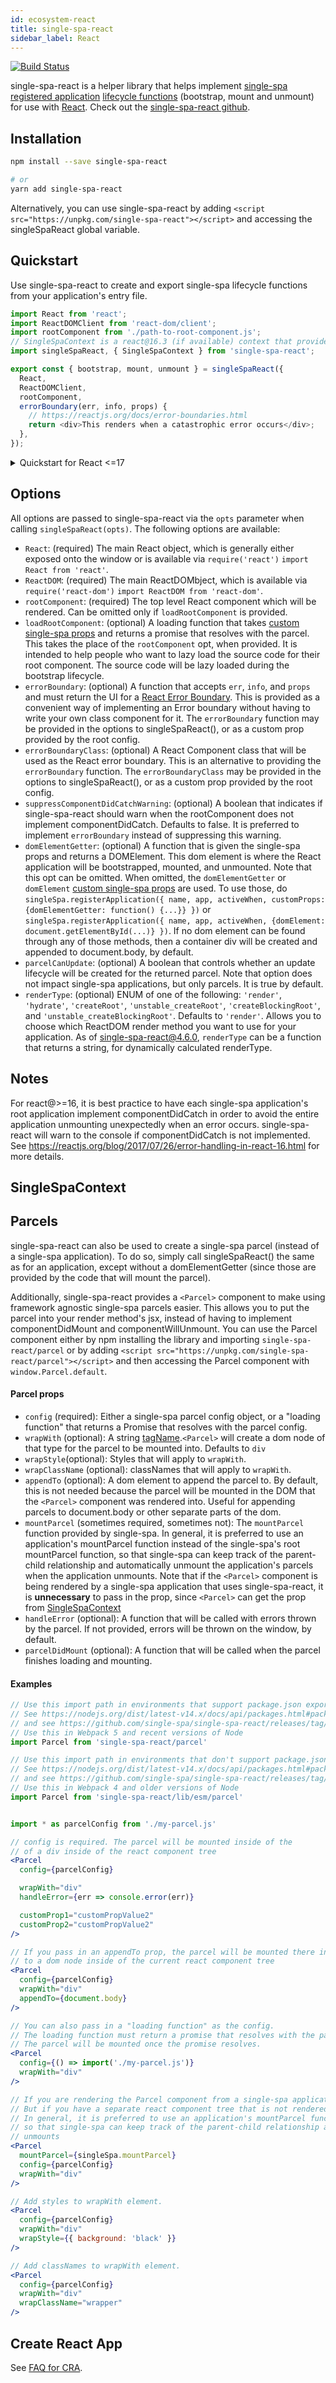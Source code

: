 ```yaml
---
id: ecosystem-react
title: single-spa-react
sidebar_label: React
---
```


[![Build Status](https://travis-ci.com/single-spa/single-spa-react.svg?branch=master)](https://travis-ci.com/single-spa/single-spa-react)

single-spa-react is a helper library that helps implement [single-spa registered application](configuration#registering-applications) [lifecycle functions](building-applications.md#registered-application-lifecycle) (bootstrap, mount and unmount) for use with [React](https://reactjs.org/). Check out the [single-spa-react github](https://github.com/single-spa/single-spa-react).

## Installation

```sh
npm install --save single-spa-react

# or
yarn add single-spa-react
```

Alternatively, you can use single-spa-react by adding `<script src="https://unpkg.com/single-spa-react"></script>` and accessing the singleSpaReact global variable.

## Quickstart

Use single-spa-react to create and export single-spa lifecycle functions from your application's entry file.

```js
import React from 'react';
import ReactDOMClient from 'react-dom/client';
import rootComponent from './path-to-root-component.js';
// SingleSpaContext is a react@16.3 (if available) context that provides singleSpa props
import singleSpaReact, { SingleSpaContext } from 'single-spa-react';

export const { bootstrap, mount, unmount } = singleSpaReact({
  React,
  ReactDOMClient,
  rootComponent,
  errorBoundary(err, info, props) {
    // https://reactjs.org/docs/error-boundaries.html
    return <div>This renders when a catastrophic error occurs</div>;
  },
});
```

<details>
<summary>Quickstart for React &lt;=17</summary>

```js
import React from 'react';
import ReactDOM from 'react-dom';
import rootComponent from './path-to-root-component.js';
import singleSpaReact, { SingleSpaContext } from 'single-spa-react';

export const { bootstrap, mount, unmount } = singleSpaReact({
  React,
  ReactDOM,
  rootComponent,
  errorBoundary(err, info, props) {
    // https://reactjs.org/docs/error-boundaries.html
    return <div>This renders when a catastrophic error occurs</div>;
  },
});
```

</details>

## Options

All options are passed to single-spa-react via the `opts` parameter when calling `singleSpaReact(opts)`. The following options are available:

- `React`: (required) The main React object, which is generally either exposed onto the window or is available via `require('react')` `import React from 'react'`.
- `ReactDOM`: (required) The main ReactDOMbject, which is available via `require('react-dom')` `import ReactDOM from 'react-dom'`.
- `rootComponent`: (required) The top level React component which will be rendered. Can be omitted only if `loadRootComponent` is provided.
- `loadRootComponent`: (optional) A loading function that takes [custom single-spa props](https://single-spa.js.org/docs/building-applications/#custom-props) and returns a promise that resolves with the parcel. This takes the place of the `rootComponent` opt, when provided. It is intended to help people
  who want to lazy load the source code for their root component. The source code will be lazy loaded during the bootstrap lifecycle.
- `errorBoundary`: (optional) A function that accepts `err`, `info`, and `props` and must return the UI for a [React Error Boundary](https://reactjs.org/docs/error-boundaries.html). This is provided as a convenient way of implementing an Error boundary without having to write your own class component for it. The `errorBoundary` function may be provided in the options to singleSpaReact(), or as a custom prop provided by the root config.
- `errorBoundaryClass`: (optional) A React Component class that will be used as the React error boundary. This is an alternative to providing the `errorBoundary` function. The `errorBoundaryClass` may be provided in the options to singleSpaReact(), or as a custom prop provided by the root config.
- `suppressComponentDidCatchWarning`: (optional) A boolean that indicates if single-spa-react should warn when the rootComponent does not implement componentDidCatch. Defaults to false. It is preferred to implement `errorBoundary` instead of suppressing this warning.
- `domElementGetter`: (optional) A function that is given the single-spa props and returns a DOMElement. This dom element is where the
  React application will be bootstrapped, mounted, and unmounted. Note that this opt can be omitted. When omitted, the `domElementGetter` or `domElement`
  [custom single-spa props](https://single-spa.js.org/docs/building-applications/#custom-props) are used.
  To use those, do `singleSpa.registerApplication({ name, app, activeWhen, customProps: {domElementGetter: function() {...}} })` or
  `singleSpa.registerApplication({ name, app, activeWhen, {domElement: document.getElementById(...)} })`. If no dom element can be found through any
  of those methods, then a container div will be created and appended to document.body, by default.
- `parcelCanUpdate`: (optional) A boolean that controls whether an update lifecycle will be created for the returned parcel. Note that option does not impact single-spa applications, but only parcels.
  It is true by default.
- `renderType`: (optional) ENUM of one of the following: `'render'`, `'hydrate'`, `'createRoot'`, `'unstable_createRoot'`, `'createBlockingRoot'`, and `'unstable_createBlockingRoot'`. Defaults to `'render'`. Allows you to choose which ReactDOM render method you want to use for your application. As of single-spa-react@4.6.0, `renderType` can be a function that returns a string, for dynamically calculated renderType.

## Notes

For react@>=16, it is best practice to have each single-spa application's root application implement componentDidCatch in order to avoid
the entire application unmounting unexpectedly when an error occurs. single-spa-react will warn to the console if componentDidCatch is not
implemented. See https://reactjs.org/blog/2017/07/26/error-handling-in-react-16.html for more details.

## SingleSpaContext

## Parcels

single-spa-react can also be used to create a single-spa parcel (instead of a single-spa application). To do so, simply call singleSpaReact() the same as for an application, except without a
domElementGetter (since those are provided by the code that will mount the parcel).

Additionally, single-spa-react provides a `<Parcel>` component to make using framework agnostic single-spa parcels easier. This allows you to put the parcel into your render method's jsx, instead of having to implement componentDidMount and componentWillUnmount.
You can use the Parcel component either by npm installing the library and importing `single-spa-react/parcel` or by adding `<script src="https://unpkg.com/single-spa-react/parcel"></script>` and then accessing the Parcel component with `window.Parcel.default`.

#### Parcel props

- `config` (required): Either a single-spa parcel config object, or a "loading function" that returns a Promise that resolves with the parcel config.
- `wrapWith` (optional): A string [tagName](https://developer.mozilla.org/en-US/docs/Web/API/Element/tagName).`<Parcel>` will create a dom node of that type for the parcel to be mounted into. Defaults to `div`
- `wrapStyle`(optional): Styles that will apply to `wrapWith`.
- `wrapClassName` (optional): classNames that will apply to `wrapWith`.
- `appendTo` (optional): A dom element to append the parcel to. By default, this is not needed because the parcel will be mounted in the DOM that the `<Parcel>` component was rendered into. Useful for appending parcels to document.body or other separate parts of the dom.
- `mountParcel` (sometimes required, sometimes not): The `mountParcel` function provided by single-spa. In general, it is preferred to use an application's mountParcel function instead of the
  single-spa's root mountParcel function, so that single-spa can keep track of the parent-child relationship and automatically unmount the application's parcels when the application unmounts.
  Note that if the `<Parcel>` component is being rendered by a single-spa application that uses single-spa-react, it is **unnecessary** to pass in the prop, since `<Parcel>` can get the prop
  from [SingleSpaContext](#singlespacontext)
- `handleError` (optional): A function that will be called with errors thrown by the parcel. If not provided, errors will be thrown on the window, by default.
- `parcelDidMount` (optional): A function that will be called when the parcel finishes loading and mounting.

#### Examples

```jsx
// Use this import path in environments that support package.json exports
// See https://nodejs.org/dist/latest-v14.x/docs/api/packages.html#packages_package_entry_points
// and see https://github.com/single-spa/single-spa-react/releases/tag/v3.0.0
// Use this in Webpack 5 and recent versions of Node
import Parcel from 'single-spa-react/parcel'

// Use this import path in environments that don't support package.json exports
// See https://nodejs.org/dist/latest-v14.x/docs/api/packages.html#packages_package_entry_points
// and see https://github.com/single-spa/single-spa-react/releases/tag/v3.0.0
// Use this in Webpack 4 and older versions of Node
import Parcel from 'single-spa-react/lib/esm/parcel'


import * as parcelConfig from './my-parcel.js'

// config is required. The parcel will be mounted inside of the
// of a div inside of the react component tree
<Parcel
  config={parcelConfig}

  wrapWith="div"
  handleError={err => console.error(err)}

  customProp1="customPropValue2"
  customProp2="customPropValue2"
/>

// If you pass in an appendTo prop, the parcel will be mounted there instead of
// to a dom node inside of the current react component tree
<Parcel
  config={parcelConfig}
  wrapWith="div"
  appendTo={document.body}
/>

// You can also pass in a "loading function" as the config.
// The loading function must return a promise that resolves with the parcel config.
// The parcel will be mounted once the promise resolves.
<Parcel
  config={() => import('./my-parcel.js')}
  wrapWith="div"
/>

// If you are rendering the Parcel component from a single-spa application, you do not need to pass a mountParcel prop.
// But if you have a separate react component tree that is not rendered by single-spa-react, you **must** pass in a mountParcel prop
// In general, it is preferred to use an application's mountParcel function instead of the single-spa's root mountParcel function,
// so that single-spa can keep track of the parent-child relationship and automatically unmount the application's parcels when the application
// unmounts
<Parcel
  mountParcel={singleSpa.mountParcel}
  config={parcelConfig}
  wrapWith="div"
/>

// Add styles to wrapWith element.
<Parcel
  config={parcelConfig}
  wrapWith="div"
  wrapStyle={{ background: 'black' }}
/>

// Add classNames to wrapWith element.
<Parcel
  config={parcelConfig}
  wrapWith="div"
  wrapClassName="wrapper"
/>

```

## Create React App

See [FAQ for CRA](/docs/faq#create-react-app).
